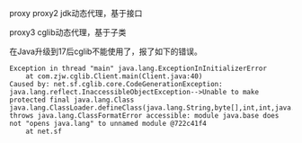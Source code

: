 proxy
proxy2
    jdk动态代理，基于接口

proxy3
    cglib动态代理，基于子类

在Java升级到17后cglib不能使用了，报了如下的错误。

```
Exception in thread "main" java.lang.ExceptionInInitializerError
	at com.zjw.cglib.Client.main(Client.java:40)
Caused by: net.sf.cglib.core.CodeGenerationException: java.lang.reflect.InaccessibleObjectException-->Unable to make protected final java.lang.Class java.lang.ClassLoader.defineClass(java.lang.String,byte[],int,int,java.security.ProtectionDomain) throws java.lang.ClassFormatError accessible: module java.base does not "opens java.lang" to unnamed module @722c41f4
	at net.sf
